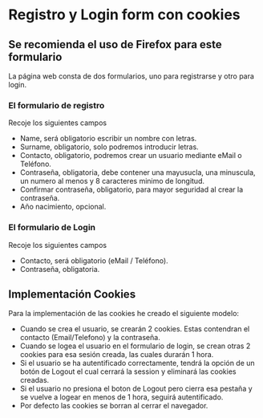 # Registro y Login form con cookies

## Se recomienda el uso de Firefox para este formulario

La página web consta de dos formularios, uno para registrarse y otro para login.

### El formulario de registro
Recoje los siguientes campos

  - Name, será obligatorio escribir un nombre con letras.
  - Surname, obligatorio, solo podremos introducir letras.
  - Contacto, obligatorio, podremos crear un usuario mediante eMail o Teléfono.
  - Contraseña, obligatoria, debe contener una mayusucla, una minuscula, un numero al menos y 8 caracteres minimo de longitud.
  - Confirmar contraseña, obligatorio, para mayor seguridad al crear la contraseña.
  - Año nacimiento, opcional.

### El formulario de Login
Recoje los siguientes campos

  - Contacto, será obligatorio (eMail / Teléfono).
  - Contraseña, obligatoria.

## Implementación Cookies
Para la implementación de las cookies he creado el siguiente modelo:
  
  - Cuando se crea el usuario, se crearán 2 cookies. Estas contendran el contacto (Email/Telefono) y la contraseña.
  - Cuando se logea el usuario en el formulario de login, se crean otras 2 cookies para esa sesión creada, las cuales durarán 1 hora.
  - Si el usuario se ha autentificado correctamente, tendrá la opción de un botón de Logout el cual cerrará la session y eliminará las cookies creadas.
  - Si el usuario no presiona el boton de Logout pero cierra esa pestaña y se vuelve a logear en menos de 1 hora, seguirá autentificado.
  - Por defecto las cookies se borran al cerrar el navegador.
